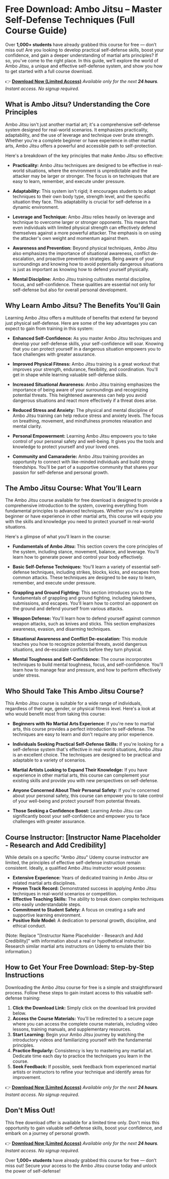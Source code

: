 # Free Download: Ambo Jitsu – Master Self-Defense Techniques (Full Course Guide)

Over **1,000+ students** have already grabbed this course for free — don’t miss out! Are you looking to develop practical self-defense skills, boost your confidence, and gain a deeper understanding of martial arts principles? If so, you've come to the right place. In this guide, we’ll explore the world of Ambo Jitsu, a unique and effective self-defense system, and show you how to get started with a full course download.

👉 [**Download Now (Limited Access)**](https://udemywork.com/ambo-jitsu)
_Available only for the next **24 hours**. Instant access. No signup required._

## What is Ambo Jitsu? Understanding the Core Principles

Ambo Jitsu isn't just another martial art; it's a comprehensive self-defense system designed for real-world scenarios. It emphasizes practicality, adaptability, and the use of leverage and technique over brute strength. Whether you're a complete beginner or have experience in other martial arts, Ambo Jitsu offers a powerful and accessible path to self-protection.

Here's a breakdown of the key principles that make Ambo Jitsu so effective:

*   **Practicality:** Ambo Jitsu techniques are designed to be effective in real-world situations, where the environment is unpredictable and the attacker may be larger or stronger. The focus is on techniques that are easy to learn, remember, and execute under pressure.

*   **Adaptability:** This system isn't rigid; it encourages students to adapt techniques to their own body type, strength level, and the specific situation they face. This adaptability is crucial for self-defense in a dynamic environment.

*   **Leverage and Technique:** Ambo Jitsu relies heavily on leverage and technique to overcome larger or stronger opponents. This means that even individuals with limited physical strength can effectively defend themselves against a more powerful attacker. The emphasis is on using the attacker's own weight and momentum against them.

*   **Awareness and Prevention:** Beyond physical techniques, Ambo Jitsu also emphasizes the importance of situational awareness, conflict de-escalation, and proactive prevention strategies. Being aware of your surroundings and knowing how to avoid potentially dangerous situations is just as important as knowing how to defend yourself physically.

*   **Mental Discipline:** Ambo Jitsu training cultivates mental discipline, focus, and self-confidence. These qualities are essential not only for self-defense but also for overall personal development.

## Why Learn Ambo Jitsu? The Benefits You'll Gain

Learning Ambo Jitsu offers a multitude of benefits that extend far beyond just physical self-defense. Here are some of the key advantages you can expect to gain from training in this system:

*   **Enhanced Self-Confidence:** As you master Ambo Jitsu techniques and develop your self-defense skills, your self-confidence will soar. Knowing that you can protect yourself in a dangerous situation empowers you to face challenges with greater assurance.

*   **Improved Physical Fitness:** Ambo Jitsu training is a great workout that improves your strength, endurance, flexibility, and coordination. You'll get in shape while learning valuable self-defense skills.

*   **Increased Situational Awareness:** Ambo Jitsu training emphasizes the importance of being aware of your surroundings and recognizing potential threats. This heightened awareness can help you avoid dangerous situations and react more effectively if a threat does arise.

*   **Reduced Stress and Anxiety:** The physical and mental discipline of Ambo Jitsu training can help reduce stress and anxiety levels. The focus on breathing, movement, and mindfulness promotes relaxation and mental clarity.

*   **Personal Empowerment:** Learning Ambo Jitsu empowers you to take control of your personal safety and well-being. It gives you the tools and knowledge to protect yourself and your loved ones.

*   **Community and Camaraderie:** Ambo Jitsu training provides an opportunity to connect with like-minded individuals and build strong friendships. You'll be part of a supportive community that shares your passion for self-defense and personal growth.

## The Ambo Jitsu Course: What You’ll Learn

The Ambo Jitsu course available for free download is designed to provide a comprehensive introduction to the system, covering everything from fundamental principles to advanced techniques. Whether you're a complete beginner or have experience in other martial arts, this course will equip you with the skills and knowledge you need to protect yourself in real-world situations.

Here's a glimpse of what you'll learn in the course:

*   **Fundamentals of Ambo Jitsu:** This section covers the core principles of the system, including stance, movement, balance, and leverage. You'll learn how to generate power and control your body effectively.

*   **Basic Self-Defense Techniques:** You'll learn a variety of essential self-defense techniques, including strikes, blocks, kicks, and escapes from common attacks. These techniques are designed to be easy to learn, remember, and execute under pressure.

*   **Grappling and Ground Fighting:** This section introduces you to the fundamentals of grappling and ground fighting, including takedowns, submissions, and escapes. You'll learn how to control an opponent on the ground and defend yourself from various attacks.

*   **Weapon Defense:** You'll learn how to defend yourself against common weapon attacks, such as knives and sticks. This section emphasizes awareness, evasion, and disarming techniques.

*   **Situational Awareness and Conflict De-escalation:** This module teaches you how to recognize potential threats, avoid dangerous situations, and de-escalate conflicts before they turn physical.

*   **Mental Toughness and Self-Confidence:** The course incorporates techniques to build mental toughness, focus, and self-confidence. You'll learn how to manage fear and pressure, and how to perform effectively under stress.

## Who Should Take This Ambo Jitsu Course?

This Ambo Jitsu course is suitable for a wide range of individuals, regardless of their age, gender, or physical fitness level. Here's a look at who would benefit most from taking this course:

*   **Beginners with No Martial Arts Experience:** If you're new to martial arts, this course provides a perfect introduction to self-defense. The techniques are easy to learn and don't require any prior experience.

*   **Individuals Seeking Practical Self-Defense Skills:** If you're looking for a self-defense system that's effective in real-world situations, Ambo Jitsu is an excellent choice. The techniques are designed to be practical and adaptable to a variety of scenarios.

*   **Martial Artists Looking to Expand Their Knowledge:** If you have experience in other martial arts, this course can complement your existing skills and provide you with new perspectives on self-defense.

*   **Anyone Concerned About Their Personal Safety:** If you're concerned about your personal safety, this course can empower you to take control of your well-being and protect yourself from potential threats.

*   **Those Seeking a Confidence Boost:** Learning Ambo Jitsu can significantly boost your self-confidence and empower you to face challenges with greater assurance.

## Course Instructor: [Instructor Name Placeholder - Research and Add Credibility]

While details on a specific "Ambo Jitsu" Udemy course instructor are limited, the principles of effective self-defense instruction remain consistent. Ideally, a qualified Ambo Jitsu instructor would possess:

*   **Extensive Experience:** Years of dedicated training in Ambo Jitsu or related martial arts disciplines.
*   **Proven Track Record:** Demonstrated success in applying Ambo Jitsu techniques in real-world scenarios or competition.
*   **Effective Teaching Skills:** The ability to break down complex techniques into easily understandable steps.
*   **Commitment to Student Safety:** A focus on creating a safe and supportive learning environment.
*   **Positive Role Model:** A dedication to personal growth, discipline, and ethical conduct.

(Note: Replace "[Instructor Name Placeholder - Research and Add Credibility]" with information about a real or hypothetical instructor. Research similar martial arts instructors on Udemy to emulate their bio information.)

## How to Get Your Free Download: Step-by-Step Instructions

Downloading the Ambo Jitsu course for free is a simple and straightforward process. Follow these steps to gain instant access to this valuable self-defense training:

1.  **Click the Download Link:** Simply click on the download link provided below.
2.  **Access the Course Materials:** You'll be redirected to a secure page where you can access the complete course materials, including video lessons, training manuals, and supplementary resources.
3.  **Start Learning:** Begin your Ambo Jitsu journey by watching the introductory videos and familiarizing yourself with the fundamental principles.
4.  **Practice Regularly:** Consistency is key to mastering any martial art. Dedicate time each day to practice the techniques you learn in the course.
5.  **Seek Feedback:** If possible, seek feedback from experienced martial artists or instructors to refine your technique and identify areas for improvement.

👉 [**Download Now (Limited Access)**](https://udemywork.com/ambo-jitsu)
_Available only for the next **24 hours**. Instant access. No signup required._

## Don't Miss Out!

This free download offer is available for a limited time only. Don't miss this opportunity to gain valuable self-defense skills, boost your confidence, and embark on a journey of personal growth.

👉 [**Download Now (Limited Access)**](https://udemywork.com/ambo-jitsu)
_Available only for the next **24 hours**. Instant access. No signup required._

Over **1,000+ students** have already grabbed this course for free — don’t miss out! Secure your access to the Ambo Jitsu course today and unlock the power of self-defense!
